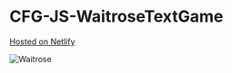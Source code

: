 # CFG-JS-WaitroseTextGame

[Hosted on Netlify](https://cassandrahaglund-jstextgame.netlify.app)

![Waitrose](https://user-images.githubusercontent.com/115661621/208092149-3478f55d-7401-42ec-884f-0167724de568.png)
